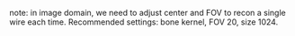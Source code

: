 note: in image domain, we need to adjust center and FOV to recon a single wire each time. Recommended settings:
bone kernel, FOV 20, size 1024.
